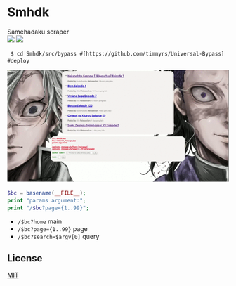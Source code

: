 # Smhdk
Samehadaku scraper  
![](https://img.shields.io/badge/c-samehadaku-orange) ![](https://img.shields.io/github/last-commit/sinkaroid/smhdk)

     $ cd Smhdk/src/bypass #[https://github.com/timmyrs/Universal-Bypass] #deploy  


![DEMO](src/s.gif)  


```php
$bc = basename(__FILE__);
print "params argument:";
print "/$bc?page={1..99}"; 
```  

- `/$bc?home` main  
- `/$bc?page={1..99}` page  
- `/$bc?search=$argv[0]` query  


## License
[MIT](https://choosealicense.com/licenses/mit/)

